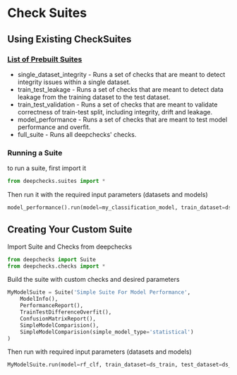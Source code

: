 <!--
  ~ ----------------------------------------------------------------------------
  ~ Copyright (C) 2021 Deepchecks (https://www.deepchecks.com)
  ~
  ~ This file is part of Deepchecks.
  ~ Deepchecks is distributed under the terms of the GNU Affero General
  ~ Public License (version 3 or later).
  ~ You should have received a copy of the GNU Affero General Public License
  ~ along with Deepchecks.  If not, see <http://www.gnu.org/licenses/>.
  ~ ----------------------------------------------------------------------------
  ~
-->
# Check Suites

## Using Existing CheckSuites

### [List of Prebuilt Suites](./default_suites.py)

  - single_dataset_integrity - Runs a set of checks that are meant to detect integrity issues within a single dataset.
  - train_test_leakage - Runs a set of checks that are meant to detect data leakage from the training dataset to the test dataset.
  - train_test_validation - Runs a set of checks that are meant to validate correctness of train-test split, including integrity, drift and leakage.
  - model_performance - Runs a set of checks that are meant to test model performance and overfit.
  - full_suite - Runs all deepchecks' checks.
  

### Running a Suite
to run a suite, first import it

```python
from deepchecks.suites import *
```
Then run it with the required input parameters (datasets and models)
```python
model_performance().run(model=my_classification_model, train_dataset=ds_train, test_dataset=ds_test)
```

## Creating Your Custom Suite

Import Suite and Checks from deepchecks

```python
from deepchecks import Suite
from deepchecks.checks import *
```
Build the suite with custom checks and desired parameters
```python
MyModelSuite = Suite('Simple Suite For Model Performance',
    ModelInfo(),
    PerformanceReport(),
    TrainTestDifferenceOverfit(),
    ConfusionMatrixReport(),
    SimpleModelComparision(),
    SimpleModelComparision(simple_model_type='statistical')
)
```
Then run with required input parameters (datasets and models)
```python
MyModelSuite.run(model=rf_clf, train_dataset=ds_train, test_dataset=ds_test, check_datasets_policy='both')
```